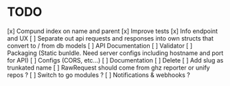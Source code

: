 # TODO

[x] Compund index on name and parent
[x] Improve tests
[x] Info endpoint and UX
[ ] Separate out api requests and responses into own structs that convert to / from db models
[ ] API Documentation
[ ] Validator
[ ] Packaging (Static bunldle. Need server configs including hostname and port for API)
[ ] Configs (CORS, etc...)
[ ] Documentation
[ ] Delete
[ ] Add slug as trunkated name
[ ] RawRequest should come from ghz reporter or unify repos ?
[ ] Switch to go modules ?
[ ] Notifications & webhooks ?
